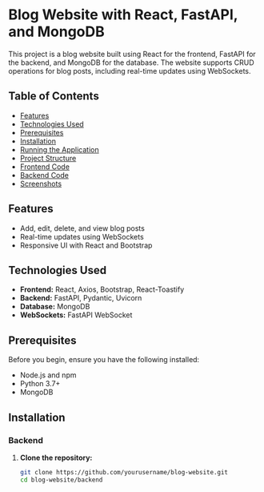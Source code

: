 # Blog Website with React, FastAPI, and MongoDB

This project is a blog website built using React for the frontend, FastAPI for the backend, and MongoDB for the database. The website supports CRUD operations for blog posts, including real-time updates using WebSockets.

## Table of Contents

- [Features](#features)
- [Technologies Used](#technologies-used)
- [Prerequisites](#prerequisites)
- [Installation](#installation)
- [Running the Application](#running-the-application)
- [Project Structure](#project-structure)
- [Frontend Code](#frontend-code)
- [Backend Code](#backend-code)
- [Screenshots](#screenshots)

## Features

- Add, edit, delete, and view blog posts
- Real-time updates using WebSockets
- Responsive UI with React and Bootstrap

## Technologies Used

- **Frontend:** React, Axios, Bootstrap, React-Toastify
- **Backend:** FastAPI, Pydantic, Uvicorn
- **Database:** MongoDB
- **WebSockets:** FastAPI WebSocket

## Prerequisites

Before you begin, ensure you have the following installed:

- Node.js and npm
- Python 3.7+
- MongoDB

## Installation

### Backend

1. **Clone the repository:**

   ```sh
   git clone https://github.com/yourusername/blog-website.git
   cd blog-website/backend
